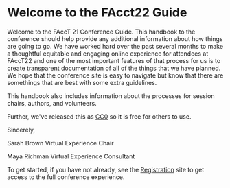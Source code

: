# Welcome to the FAcct22 Guide

Welcome to the FAccT 21 Conference Guide.  This handbook to the conference should
help provide any additional information about how things are going to go. We have
worked hard over the past several months to make a thoughtful equitable and
engaging online experience for attendees at FAccT22 and one of the most important
features of that process for us is to create transparent documentation of all
of the things that we have planned.  We hope that the conference site is easy to
navigate but know that there are somethings that are best with some extra guidelines.

This handbook also includes information about the processes for session chairs,
authors, and volunteers.

Further, we've released this as [CC0](https://creativecommons.org/share-your-work/public-domain/cc0/) so it is free for others to use.


Sincerely,

Sarah Brown
Virtual Experience Chair

Maya Richman
Virtual Experience Consultant




To get started, if you have not already, see the [Registration](https://facctconference.org/2021/registration.html) site to get access to the full conference experience.



<!-- [Conference Site]() -->
